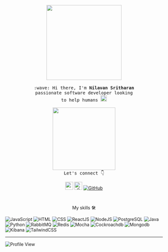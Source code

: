 <p align="center">
  <img src="https://gifdb.com/images/high/animated-grey-cat-hello-hi-waving-6m2r3pv52ounr82n.webp" width="240px">
  <br><br>
  <samp>
    :wave: Hi there, I'm <b>Nilavan Sritharan</b>
     <br> passionate software developer looking
      <br> to help humans <img src="https://media.giphy.com/media/hWM5xcVje9cQscDLbP/source.gif" width="20px"><br>
     <br><img src="https://25.media.tumblr.com/d59ac57c7be4085e22ae87e2ca5d7c70/tumblr_mx9io0pNB71r5510so1_500.gif" width="200px">
     <br>
    Let's connect 👇
     <br> <p align="center"><a href="https://www.linkedin.com/in/nilavans"><img src="https://img.shields.io/badge/linkedin-%230077B5.svg?&style=for-the-badge&logo=linkedin&logoColor=white" height=25></a> 
       <a href="mailto:nilavansritharan.official@gmail.com?subject=Hi Liza!! I saw your GitHub"><img alt="Gmail" src="https://img.shields.io/badge/Gmail-%23EA4335?style=for-the-badge&logo=gmail&logoColor=white" height=25></a> 
       <a href="https://github.com/nilavans"><img alt="GitHub" src="https://img.shields.io/badge/Github-%23181717?style=for-the-badge&logo=github&logoColor=white"></a> 
     </p>
    <br> 
    <p align="center">My skills 🛠️</p>
</p>

![JavaScript](https://img.shields.io/badge/javascript-F7DF1E?style=for-the-badge&logo=javascript&logoColor=black)
![HTML](https://img.shields.io/badge/HTML-%23E34F26?style=for-the-badge&logo=html5&logoColor=black)
![CSS](https://img.shields.io/badge/CSS-%231572B6?style=for-the-badge&logo=css3&logoColor=black)
![ReactJS](https://img.shields.io/badge/ReactJS-%2361DAFB?style=for-the-badge&logo=react&logoColor=black)
![NodeJS](https://img.shields.io/badge/NodeJS-%23339933?style=for-the-badge&logo=nodedotjs&logoColor=black)
![PostgreSQL](https://img.shields.io/badge/PostgreSQL-%234169E1?style=for-the-badge&logo=postgresql&logoColor=black)
![Java](https://img.shields.io/badge/JAVA-%23004027?style=for-the-badge&logo=joplin&logoColor=black)
![Python](https://img.shields.io/badge/Python-%233776AB?style=for-the-badge&logo=python&logoColor=black)
![RabbitMQ](https://img.shields.io/badge/rabbitmq-%23FF6600?style=for-the-badge&logo=rabbitmq&logoColor=black)
![Redis](https://img.shields.io/badge/redis-%23DC382D?style=for-the-badge&logo=redis&logoColor=black)
![Mocha](https://img.shields.io/badge/mocha-%238D6748?style=for-the-badge&logo=mocha&logoColor=black)
![Cockroachdb](https://img.shields.io/badge/Cockroachdb-%236933FF?style=for-the-badge&logo=cockroachlabs&logoColor=black)
![Mongodb](https://img.shields.io/badge/Mongodb-%2347A248?style=for-the-badge&logo=mongodb&logoColor=black)
![Kibana](https://img.shields.io/badge/Kibana-%23005571?style=for-the-badge&logo=kibana&logoColor=black)
![TailwindCSS](https://img.shields.io/badge/tailwindcss-%2306B6D4?style=for-the-badge&logo=tailwindcss&logoColor=black)
<hr>

![Profile View](https://komarev.com/ghpvc/?username=nilavans&style=plastic)
